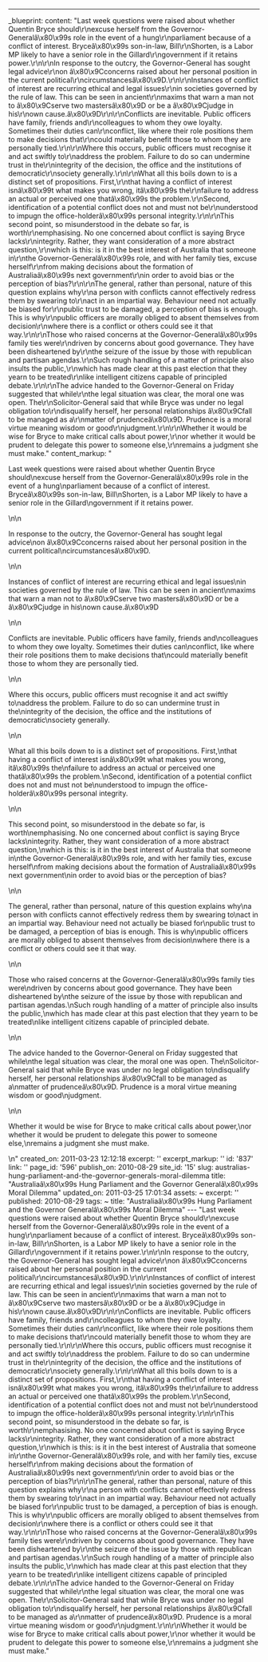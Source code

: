 ---
_blueprint:
  content: "Last week questions were raised about whether Quentin Bryce should\r\nexcuse
    herself from the Governor-Generalâ\x80\x99s role in the event of a hung\r\nparliament
    because of a conflict of interest. Bryceâ\x80\x99s son-in-law, Bill\r\nShorten,
    is a Labor MP likely to have a senior role in the Gillard\r\ngovernment if it
    retains power.\r\n\r\nIn response to the outcry, the Governor-General has sought
    legal advice\r\non â\x80\x9Cconcerns raised about her personal position in the
    current political\r\ncircumstancesâ\x80\x9D.\r\n\r\nInstances of conflict of interest
    are recurring ethical and legal issues\r\nin societies governed by the rule of
    law. This can be seen in ancient\r\nmaxims that warn a man not to â\x80\x9Cserve
    two mastersâ\x80\x9D or be a â\x80\x9Cjudge in his\r\nown cause.â\x80\x9D\r\n\r\nConflicts
    are inevitable. Public officers have family, friends and\r\ncolleagues to whom
    they owe loyalty. Sometimes their duties can\r\nconflict, like where their role
    positions them to make decisions that\r\ncould materially benefit those to whom
    they are personally tied.\r\n\r\nWhere this occurs, public officers must recognise
    it and act swiftly to\r\naddress the problem. Failure to do so can undermine trust
    in the\r\nintegrity of the decision, the office and the institutions of democratic\r\nsociety
    generally.\r\n\r\nWhat all this boils down to is a distinct set of propositions.
    First,\r\nthat having a conflict of interest isnâ\x80\x99t what makes you wrong,
    itâ\x80\x99s the\r\nfailure to address an actual or perceived one thatâ\x80\x99s
    the problem.\r\nSecond, identification of a potential conflict does not and must
    not be\r\nunderstood to impugn the office-holderâ\x80\x99s personal integrity.\r\n\r\nThis
    second point, so misunderstood in the debate so far, is worth\r\nemphasising.
    No one concerned about conflict is saying Bryce lacks\r\nintegrity. Rather, they
    want consideration of a more abstract question,\r\nwhich is this: is it in the
    best interest of Australia that someone in\r\nthe Governor-Generalâ\x80\x99s role,
    and with her family ties, excuse herself\r\nfrom making decisions about the formation
    of Australiaâ\x80\x99s next government\r\nin order to avoid bias or the perception
    of bias?\r\n\r\nThe general, rather than personal, nature of this question explains
    why\r\na person with conflicts cannot effectively redress them by swearing to\r\nact
    in an impartial way. Behaviour need not actually be biased for\r\npublic trust
    to be damaged, a perception of bias is enough. This is why\r\npublic officers
    are morally obliged to absent themselves from decision\r\nwhere there is a conflict
    or others could see it that way.\r\n\r\nThose who raised concerns at the Governor-Generalâ\x80\x99s
    family ties were\r\ndriven by concerns about good governance. They have been disheartened
    by\r\nthe seizure of the issue by those with republican and partisan agendas.\r\nSuch
    rough handling of a matter of principle also insults the public,\r\nwhich has
    made clear at this past election that they yearn to be treated\r\nlike intelligent
    citizens capable of principled debate.\r\n\r\nThe advice handed to the Governor-General
    on Friday suggested that while\r\nthe legal situation was clear, the moral one
    was open. The\r\nSolicitor-General said that while Bryce was under no legal obligation
    to\r\ndisqualify herself, her personal relationships â\x80\x9Cfall to be managed
    as a\r\nmatter of prudenceâ\x80\x9D. Prudence is a moral virtue meaning wisdom
    or good\r\njudgment.\r\n\r\nWhether it would be wise for Bryce to make critical
    calls about power,\r\nor whether it would be prudent to delegate this power to
    someone else,\r\nremains a judgment she must make."
  content_markup: "<p>Last week questions were raised about whether Quentin Bryce
    should\nexcuse herself from the Governor-Generalâ\x80\x99s role in the event of
    a hung\nparliament because of a conflict of interest. Bryceâ\x80\x99s son-in-law,
    Bill\nShorten, is a Labor MP likely to have a senior role in the Gillard\ngovernment
    if it retains power.</p>\n\n<p>In response to the outcry, the Governor-General
    has sought legal advice\non â\x80\x9Cconcerns raised about her personal position
    in the current political\ncircumstancesâ\x80\x9D.</p>\n\n<p>Instances of conflict
    of interest are recurring ethical and legal issues\nin societies governed by the
    rule of law. This can be seen in ancient\nmaxims that warn a man not to â\x80\x9Cserve
    two mastersâ\x80\x9D or be a â\x80\x9Cjudge in his\nown cause.â\x80\x9D</p>\n\n<p>Conflicts
    are inevitable. Public officers have family, friends and\ncolleagues to whom they
    owe loyalty. Sometimes their duties can\nconflict, like where their role positions
    them to make decisions that\ncould materially benefit those to whom they are personally
    tied.</p>\n\n<p>Where this occurs, public officers must recognise it and act swiftly
    to\naddress the problem. Failure to do so can undermine trust in the\nintegrity
    of the decision, the office and the institutions of democratic\nsociety generally.</p>\n\n<p>What
    all this boils down to is a distinct set of propositions. First,\nthat having
    a conflict of interest isnâ\x80\x99t what makes you wrong, itâ\x80\x99s the\nfailure
    to address an actual or perceived one thatâ\x80\x99s the problem.\nSecond, identification
    of a potential conflict does not and must not be\nunderstood to impugn the office-holderâ\x80\x99s
    personal integrity.</p>\n\n<p>This second point, so misunderstood in the debate
    so far, is worth\nemphasising. No one concerned about conflict is saying Bryce
    lacks\nintegrity. Rather, they want consideration of a more abstract question,\nwhich
    is this: is it in the best interest of Australia that someone in\nthe Governor-Generalâ\x80\x99s
    role, and with her family ties, excuse herself\nfrom making decisions about the
    formation of Australiaâ\x80\x99s next government\nin order to avoid bias or the
    perception of bias?</p>\n\n<p>The general, rather than personal, nature of this
    question explains why\na person with conflicts cannot effectively redress them
    by swearing to\nact in an impartial way. Behaviour need not actually be biased
    for\npublic trust to be damaged, a perception of bias is enough. This is why\npublic
    officers are morally obliged to absent themselves from decision\nwhere there is
    a conflict or others could see it that way.</p>\n\n<p>Those who raised concerns
    at the Governor-Generalâ\x80\x99s family ties were\ndriven by concerns about good
    governance. They have been disheartened by\nthe seizure of the issue by those
    with republican and partisan agendas.\nSuch rough handling of a matter of principle
    also insults the public,\nwhich has made clear at this past election that they
    yearn to be treated\nlike intelligent citizens capable of principled debate.</p>\n\n<p>The
    advice handed to the Governor-General on Friday suggested that while\nthe legal
    situation was clear, the moral one was open. The\nSolicitor-General said that
    while Bryce was under no legal obligation to\ndisqualify herself, her personal
    relationships â\x80\x9Cfall to be managed as a\nmatter of prudenceâ\x80\x9D. Prudence
    is a moral virtue meaning wisdom or good\njudgment.</p>\n\n<p>Whether it would
    be wise for Bryce to make critical calls about power,\nor whether it would be
    prudent to delegate this power to someone else,\nremains a judgment she must make.</p>\n"
  created_on: 2011-03-23 12:12:18
  excerpt: ''
  excerpt_markup: ''
  id: '837'
  link: ''
  page_id: '596'
  publish_on: 2010-08-29
  site_id: '15'
  slug: australias-hung-parliament-and-the-governor-generals-moral-dilemma
  title: "Australiaâ\x80\x99s Hung Parliament and the Governor Generalâ\x80\x99s Moral
    Dilemma"
  updated_on: 2011-03-25 17:01:34
assets: ~
excerpt: ''
published: 2010-08-29
tags: ~
title: "Australiaâ\x80\x99s Hung Parliament and the Governor Generalâ\x80\x99s Moral
  Dilemma"
--- "Last week questions were raised about whether Quentin Bryce should\r\nexcuse
  herself from the Governor-Generalâ\x80\x99s role in the event of a hung\r\nparliament
  because of a conflict of interest. Bryceâ\x80\x99s son-in-law, Bill\r\nShorten,
  is a Labor MP likely to have a senior role in the Gillard\r\ngovernment if it retains
  power.\r\n\r\nIn response to the outcry, the Governor-General has sought legal advice\r\non
  â\x80\x9Cconcerns raised about her personal position in the current political\r\ncircumstancesâ\x80\x9D.\r\n\r\nInstances
  of conflict of interest are recurring ethical and legal issues\r\nin societies governed
  by the rule of law. This can be seen in ancient\r\nmaxims that warn a man not to
  â\x80\x9Cserve two mastersâ\x80\x9D or be a â\x80\x9Cjudge in his\r\nown cause.â\x80\x9D\r\n\r\nConflicts
  are inevitable. Public officers have family, friends and\r\ncolleagues to whom they
  owe loyalty. Sometimes their duties can\r\nconflict, like where their role positions
  them to make decisions that\r\ncould materially benefit those to whom they are personally
  tied.\r\n\r\nWhere this occurs, public officers must recognise it and act swiftly
  to\r\naddress the problem. Failure to do so can undermine trust in the\r\nintegrity
  of the decision, the office and the institutions of democratic\r\nsociety generally.\r\n\r\nWhat
  all this boils down to is a distinct set of propositions. First,\r\nthat having
  a conflict of interest isnâ\x80\x99t what makes you wrong, itâ\x80\x99s the\r\nfailure
  to address an actual or perceived one thatâ\x80\x99s the problem.\r\nSecond, identification
  of a potential conflict does not and must not be\r\nunderstood to impugn the office-holderâ\x80\x99s
  personal integrity.\r\n\r\nThis second point, so misunderstood in the debate so
  far, is worth\r\nemphasising. No one concerned about conflict is saying Bryce lacks\r\nintegrity.
  Rather, they want consideration of a more abstract question,\r\nwhich is this: is
  it in the best interest of Australia that someone in\r\nthe Governor-Generalâ\x80\x99s
  role, and with her family ties, excuse herself\r\nfrom making decisions about the
  formation of Australiaâ\x80\x99s next government\r\nin order to avoid bias or the
  perception of bias?\r\n\r\nThe general, rather than personal, nature of this question
  explains why\r\na person with conflicts cannot effectively redress them by swearing
  to\r\nact in an impartial way. Behaviour need not actually be biased for\r\npublic
  trust to be damaged, a perception of bias is enough. This is why\r\npublic officers
  are morally obliged to absent themselves from decision\r\nwhere there is a conflict
  or others could see it that way.\r\n\r\nThose who raised concerns at the Governor-Generalâ\x80\x99s
  family ties were\r\ndriven by concerns about good governance. They have been disheartened
  by\r\nthe seizure of the issue by those with republican and partisan agendas.\r\nSuch
  rough handling of a matter of principle also insults the public,\r\nwhich has made
  clear at this past election that they yearn to be treated\r\nlike intelligent citizens
  capable of principled debate.\r\n\r\nThe advice handed to the Governor-General on
  Friday suggested that while\r\nthe legal situation was clear, the moral one was
  open. The\r\nSolicitor-General said that while Bryce was under no legal obligation
  to\r\ndisqualify herself, her personal relationships â\x80\x9Cfall to be managed
  as a\r\nmatter of prudenceâ\x80\x9D. Prudence is a moral virtue meaning wisdom or
  good\r\njudgment.\r\n\r\nWhether it would be wise for Bryce to make critical calls
  about power,\r\nor whether it would be prudent to delegate this power to someone
  else,\r\nremains a judgment she must make."
